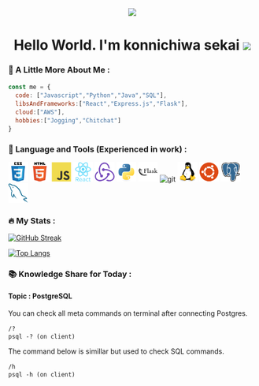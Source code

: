 <div id="header" align="center">
  <img src="https://media.giphy.com/media/M9gbBd9nbDrOTu1Mqx/giphy.gif" width="100"/>
  <h1>
    Hello World. I'm konnichiwa sekai
    <img src="https://media.giphy.com/media/hvRJCLFzcasrR4ia7z/giphy.gif" width="30px"/>
  </h1>
</div>

###  👋 A Little More About Me :

```javascript:introduction.js
const me = {
  code: ["Javascript","Python","Java","SQL"],
  libsAndFrameworks:["React","Express.js","Flask"],
  cloud:["AWS"],
  hobbies:["Jogging","Chitchat"]
}
```

### :hammer: Language and Tools (Experienced in work) :
<div>
<img src="https://raw.githubusercontent.com/devicons/devicon/master/icons/css3/css3-original-wordmark.svg" alt="css3" width="40" height="40"/>
<img src="https://raw.githubusercontent.com/devicons/devicon/master/icons/html5/html5-original-wordmark.svg" alt="html5" width="40" height="40"/>
<img src="https://raw.githubusercontent.com/devicons/devicon/master/icons/javascript/javascript-original.svg" alt="javascript" width="40" height="40"/>
<img src="https://raw.githubusercontent.com/devicons/devicon/master/icons/react/react-original-wordmark.svg" alt="react" width="40" height="40"/>
<img src="https://raw.githubusercontent.com/devicons/devicon/master/icons/redux/redux-original.svg" alt="redux" width="40" height="40"/>
<img src="https://raw.githubusercontent.com/devicons/devicon/master/icons/python/python-original.svg" alt="python" width="40" height="40"/>
<img src="https://raw.githubusercontent.com/devicons/devicon/master/icons/flask/flask-original-wordmark.svg" alt="flask" width="40" height="40"/>
<img src="https://www.vectorlogo.zone/logos/git-scm/git-scm-icon.svg" alt="git" width="40" height="40"/>
<img src="https://raw.githubusercontent.com/devicons/devicon/master/icons/linux/linux-original.svg" alt="linux" width="40" height="40"/>
<img src="https://raw.githubusercontent.com/devicons/devicon/master/icons/ubuntu/ubuntu-plain.svg" alt="ubuntu" width="40" height="40"/>
<img src="https://raw.githubusercontent.com/devicons/devicon/master/icons/postgresql/postgresql-original.svg" alt="postgresql" width="40" height="40"/>
 <img src="https://raw.githubusercontent.com/devicons/devicon/master/icons/mysql/mysql-original.svg" alt="mysql" width="40" height="40"/>
</div>

### :fire: My Stats :
[![GitHub Streak](http://github-readme-streak-stats.herokuapp.com?user=smgcknt-tech&theme=dark&background=000000)](https://git.io/streak-stats)  

[![Top Langs](https://github-readme-stats.vercel.app/api/top-langs/?username=smgcknt-tech&layout=compact&theme=vision-friendly-dark)](https://github.com/anuraghazra/github-readme-stats)


### :books: Knowledge Share for Today :

#### Topic : PostgreSQL

You can check all meta commands on terminal after connecting Postgres.
```
/?
psql -? (on client)
```
The command below is simillar but used to check SQL commands.
```
/h 
psql -h (on client)
```

          
